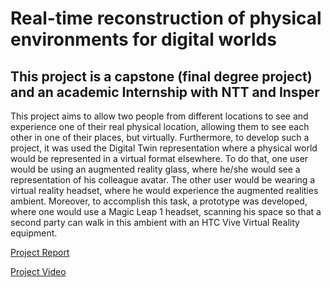# Real-time reconstruction of physical environments for digital worlds 
## This project is a capstone (final degree project) and an academic Internship with NTT and Insper

This project aims to allow two people from different locations to see and experience one of their real physical location, allowing them to see each other in one of their places, but virtually. Furthermore, to develop such a project, it was used the Digital Twin representation where a physical world would be represented in a virtual format elsewhere. To do that, one user would be using an augmented reality glass, where he/she would see a representation of his colleague avatar. The other user would be wearing a virtual reality headset, where he would experience the augmented realities ambient. Moreover, to accomplish this task, a prototype was developed, where one would use a Magic Leap 1 headset, scanning his space so that a second party can walk in this ambient with an HTC Vive Virtual Reality equipment.

[Project Report](https://alinsperedu-my.sharepoint.com/:w:/g/personal/joaogcfa_al_insper_edu_br/EZ-pT5b6m1ZCpuAPqwPppW8BqZjTTwtJ5kT3HQQPgle7Yw?e=sfVkJD)

[Project Video](https://www.youtube.com/watch?v=orzca7qnkR0)
